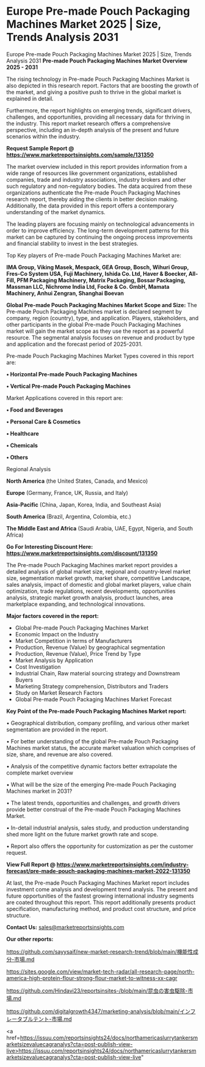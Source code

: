 # Europe Pre-made Pouch Packaging Machines Market 2025 | Size, Trends Analysis 2031
Europe Pre-made Pouch Packaging Machines Market 2025 | Size, Trends Analysis 2031
<Strong> Pre-made Pouch Packaging Machines Market Overview 2025 - 2031</strong>

The rising technology in Pre-made Pouch Packaging Machines Market is also depicted in this research report. Factors that are boosting the growth of the market, and giving a positive push to thrive in the global market is explained in detail.

Furthermore, the report highlights on emerging trends, significant drivers, challenges, and opportunities, providing all necessary data for thriving in the industry. This report market research offers a comprehensive perspective, including an in-depth analysis of the present and future scenarios within the industry.

<strong>Request Sample Report @ <a href=https://www.marketreportsinsights.com/sample/131350>https://www.marketreportsinsights.com/sample/131350</a></strong>

The market overview included in this report provides information from a wide range of resources like government organizations, established companies, trade and industry associations, industry brokers and other such regulatory and non-regulatory bodies. The data acquired from these organizations authenticate the Pre-made Pouch Packaging Machines research report, thereby aiding the clients in better decision making. Additionally, the data provided in this report offers a contemporary understanding of the market dynamics.

The leading players are focusing mainly on technological advancements in order to improve efficiency. The long-term development patterns for this market can be captured by continuing the ongoing process improvements and financial stability to invest in the best strategies.

Top Key players of Pre-made Pouch Packaging Machines Market are:

<strong>IMA Group, Viking Masek, Mespack, GEA Group, Bosch, Wihuri Group, Fres-Co System USA, Fuji Machinery, Ishida Co. Ltd, Haver & Boecker, All-Fill, PFM Packaging Machinery, Matrix Packaging, Bossar Packaging, Massman LLC, Nichrome India Ltd, Focke & Co. GmbH, Mamata Machinery, Anhui Zengran, Shanghai Boevan</strong>

<strong><b>Global Pre-made Pouch Packaging Machines Market Scope and Size:</b></strong>
The Pre-made Pouch Packaging Machines market is declared segment by company, region (country), type, and application. Players, stakeholders, and other participants in the global Pre-made Pouch Packaging Machines market will gain the market scope as they use the report as a powerful resource. The segmental analysis focuses on revenue and product by type and application and the forecast period of 2025-2031.

Pre-made Pouch Packaging Machines Market Types covered in this report are:

<strong>• Horizontal Pre-made Pouch Packaging Machines

• Vertical Pre-made Pouch Packaging Machines</strong>

Market Applications covered in this report are:

<strong>• Food and Beverages

• Personal Care & Cosmetics

• Healthcare

• Chemicals

• Others</strong> 

Regional Analysis

<strong>North America</strong> (the United States, Canada, and Mexico)

<strong>Europe</strong> (Germany, France, UK, Russia, and Italy)

<strong>Asia-Pacific</strong> (China, Japan, Korea, India, and Southeast Asia)

<strong>South America</strong> (Brazil, Argentina, Colombia, etc.)

<strong>The Middle East and Africa</strong> (Saudi Arabia, UAE, Egypt, Nigeria, and South Africa)

<strong>Go For Interesting Discount Here: <a href=https://www.marketreportsinsights.com/discount/131350>https://www.marketreportsinsights.com/discount/131350</a></strong>

The Pre-made Pouch Packaging Machines market report provides a detailed analysis of global market size, regional and country-level market size, segmentation market growth, market share, competitive Landscape, sales analysis, impact of domestic and global market players, value chain optimization, trade regulations, recent developments, opportunities analysis, strategic market growth analysis, product launches, area marketplace expanding, and technological innovations.

<strong><b>Major factors covered in the report:</b></strong>
<ul>
  <li>Global Pre-made Pouch Packaging Machines Market </li>
  <li>Economic Impact on the Industry</li>
  <li>Market Competition in terms of Manufacturers</li>
  <li>Production, Revenue (Value) by geographical segmentation</li>
  <li>Production, Revenue (Value), Price Trend by Type</li>
  <li>Market Analysis by Application</li>
  <li>Cost Investigation</li>
  <li>Industrial Chain, Raw material sourcing strategy and Downstream Buyers</li>
  <li>Marketing Strategy comprehension, Distributors and Traders</li>
  <li>Study on Market Research Factors</li>
  <li>Global Pre-made Pouch Packaging Machines Market Forecast</li>
</ul>

<strong><b>Key Point of the Pre-made Pouch Packaging Machines Market report:</b></strong>

• Geographical distribution, company profiling, and various other market segmentation are provided in the report.

• For better understanding of the global Pre-made Pouch Packaging Machines market status, the accurate market valuation which comprises of size, share, and revenue are also covered.

• Analysis of the competitive dynamic factors better extrapolate the complete market overview

• What will be the size of the emerging Pre-made Pouch Packaging Machines market in 2031?

• The latest trends, opportunities and challenges, and growth drivers provide better construal of the Pre-made Pouch Packaging Machines Market.

• In-detail industrial analysis, sales study, and production understanding shed more light on the future market growth rate and scope.

• Report also offers the opportunity for customization as per the customer request.

<strong><b>View Full Report @ <a href=https://www.marketreportsinsights.com/industry-forecast/pre-made-pouch-packaging-machines-market-2022-131350>https://www.marketreportsinsights.com/industry-forecast/pre-made-pouch-packaging-machines-market-2022-131350</a></b></strong>


At last, the Pre-made Pouch Packaging Machines Market report includes investment come analysis and development trend analysis. The present and future opportunities of the fastest growing international industry segments are coated throughout this report. This report additionally presents product specification, manufacturing method, and product cost structure, and price structure.

<strong>Contact Us:</strong>
sales@marketreportsinsights.com

<strong>Our other reports:</strong>

<a href=https://github.com/sayysaif/new-market-research-trend/blob/main/機能性成分-市場.md>https://github.com/sayysaif/new-market-research-trend/blob/main/機能性成分-市場.md</a>

<a href=https://sites.google.com/view/market-tech-radar/all-research-page/north-america-high-protein-flour-strong-flour-market-to-witness-xx-cagr>https://sites.google.com/view/market-tech-radar/all-research-page/north-america-high-protein-flour-strong-flour-market-to-witness-xx-cagr</a>

<a href=https://github.com/Hindavi23/reportsinsites-/blob/main/昆虫の害虫駆除-市場.md>https://github.com/Hindavi23/reportsinsites-/blob/main/昆虫の害虫駆除-市場.md</a>

<a href=https://github.com/digitalgrowth4347/marketing-analysis/blob/main/インフレータブルテント-市場.md>https://github.com/digitalgrowth4347/marketing-analysis/blob/main/インフレータブルテント-市場.md</a>

<a href=https://issuu.com/reportsinsights24/docs/northamericaslurrytankersmarketsizevaluecagranalys?cta=post-publish-view-live>https://issuu.com/reportsinsights24/docs/northamericaslurrytankersmarketsizevaluecagranalys?cta=post-publish-view-live</a>"
